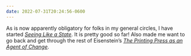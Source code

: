 ```yaml
---
date: 2022-07-31T20:24:56-0600
---
```


As is now apparently obligatory for folks in my general circles, I have started [<cite>Seeing Like a State</cite>](https://bookshop.org/a/21126/9780300246759). It is pretty good so far! Also made me want to go back and get through the rest of Eisenstein’s [<cite>The Printing Press as an Agent of Change</cite>](https://bookshop.org/a/21126/9780521299558).